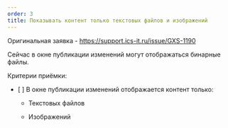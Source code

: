 ```yaml
---
order: 3
title: Показывать контент только текстовых файлов и изображений
---
```


Оригинальная заявка - <https://support.ics-it.ru/issue/GXS-1190>

Сейчас в окне публикации изменений могут отображаться бинарные файлы.

Критерии приёмки:

-  \[ \] В окне публикации изменений отображается контент только:

   -  Текстовых файлов

   -  Изображений